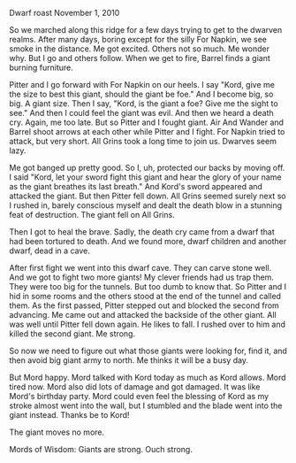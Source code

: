 Dwarf roast
November 1, 2010

So we marched along this ridge for a few days trying to get to the dwarven realms. After many days, boring except for the silly For Napkin, we see smoke in the distance. Me got excited. Others not so much. Me wonder why. But I go and others follow. When we get to fire, Barrel finds a giant burning furniture.

Pitter and I go forward with For Napkin on our heels. I say "Kord, give me the size to best this giant, should the giant be foe." And I become big, so big. A giant size. Then I say, "Kord, is the giant a foe? Give me the sight to see." And then I could feel the giant was evil. And then we heard a death cry. Again, me too late. But so Pitter and I fought giant. Air And Wander and Barrel shoot arrows at each other while Pitter and I fight. For Napkin tried to attack, but very short. All Grins took a long time to join us. Dwarves seem lazy.

Me got banged up pretty good. So I, uh, protected our backs by moving off. I said "Kord, let your sword fight this giant and hear the glory of your name as the giant breathes its last breath." And Kord's sword appeared and attacked the giant. But then Pitter fell down. All Grins seemed surely next so I rushed in, barely conscious myself and dealt the death blow in a stunning feat of destruction. The giant fell on All Grins.

Then I got to heal the brave. Sadly, the death cry came from a dwarf that had been tortured to death. And we found more, dwarf children and another dwarf, dead in a cave.

After first fight we went into this dwarf cave. They can carve stone well. And we got to fight two more giants! My clever friends had us trap them. They were too big for the tunnels. But too dumb to know that. So Pitter and I hid in some rooms and the others stood at the end of the tunnel and called them. As the first passed, Pitter stepped out and blocked the second from advancing. Me came out and attacked the backside of the other giant. All was well until Pitter fell down again. He likes to fall. I rushed over to him and killed the second giant. Me strong.

So now we need to figure out what those giants were looking for, find it, and then avoid big giant army to north. Me thinks it will be a busy day.

But Mord happy. Mord talked with Kord today as much as Kord allows. Mord tired now. Mord also did lots of damage and got damaged. It was like Mord's birthday party.  Mord could even feel the blessing of Kord as my stroke almost went into the wall, but I stumbled and the blade went into the giant instead. Thanks be to Kord!

The giant moves no more.

Mords of Wisdom: Giants are strong. Ouch strong.